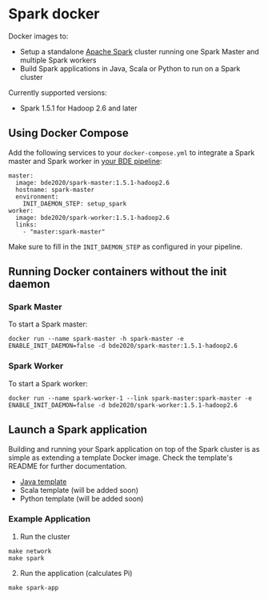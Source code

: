 # Spark docker

Docker images to:
* Setup a standalone [Apache Spark](http://spark.apache.org/) cluster running one Spark Master and multiple Spark workers
* Build Spark applications in Java, Scala or Python to run on a Spark cluster

Currently supported versions:
* Spark 1.5.1 for Hadoop 2.6 and later

## Using Docker Compose

Add the following services to your `docker-compose.yml` to integrate a Spark master and Spark worker in [your BDE pipeline](https://github.com/big-data-europe/app-bde-pipeline): 
```
master:
  image: bde2020/spark-master:1.5.1-hadoop2.6
  hostname: spark-master
  environment:
    INIT_DAEMON_STEP: setup_spark
worker:
  image: bde2020/spark-worker:1.5.1-hadoop2.6
  links:
    - "master:spark-master"
```
Make sure to fill in the `INIT_DAEMON_STEP` as configured in your pipeline.

## Running Docker containers without the init daemon
### Spark Master
To start a Spark master:

    docker run --name spark-master -h spark-master -e ENABLE_INIT_DAEMON=false -d bde2020/spark-master:1.5.1-hadoop2.6

### Spark Worker
To start a Spark worker:

    docker run --name spark-worker-1 --link spark-master:spark-master -e ENABLE_INIT_DAEMON=false -d bde2020/spark-worker:1.5.1-hadoop2.6
    
## Launch a Spark application
Building and running your Spark application on top of the Spark cluster is as simple as extending a template Docker image. Check the template's README for further documentation.
* [Java template](https://github.com/big-data-europe/docker-spark/tree/master/template/java)
* Scala template (will be added soon)
* Python template (will be added soon)

### Example Application

1. Run the cluster
```
make network
make spark
```
2. Run the application (calculates Pi)
```
make spark-app
```
